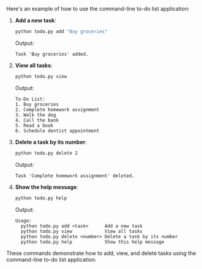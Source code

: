 Here's an example of how to use the command-line to-do list application:

1. **Add a new task**:
   ```sh
   python todo.py add "Buy groceries"
   ```
   Output:
   ```
   Task 'Buy groceries' added.
   ```

2. **View all tasks**:
   ```sh
   python todo.py view
   ```
   Output:
   ```
   To-Do List:
   1. Buy groceries
   2. Complete homework assignment
   3. Walk the dog
   4. Call the bank
   5. Read a book
   6. Schedule dentist appointment
   ```

3. **Delete a task by its number**:
   ```sh
   python todo.py delete 2
   ```
   Output:
   ```
   Task 'Complete homework assignment' deleted.
   ```

4. **Show the help message**:
   ```sh
   python todo.py help
   ```
   Output:
   ```
   Usage:
     python todo.py add <task>      Add a new task
     python todo.py view            View all tasks
     python todo.py delete <number> Delete a task by its number
     python todo.py help            Show this help message
   ```

These commands demonstrate how to add, view, and delete tasks using the command-line to-do list application.

